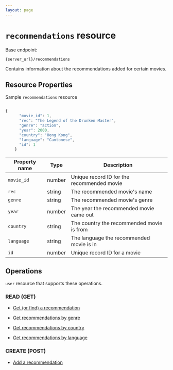```yaml
---
layout: page
---
```

# `recommendations` resource

Base endpoint:

```shell
{server_url}/recommendations
```
Contains information about the recommendations added for certain movies.

## Resource Properties

Sample `recommendations` resource

```js

{
      "movie_id": 1,
      "rec": "The Legend of the Drunken Master",
      "genre": "action",
      "year": 2000,
      "country": "Hong Kong",
      "language": "Cantonese",
      "id": 1
    }
```

| Property name | Type | Description |
| ------------- | ----------- | ----------- |
| `movie_id` | number | Unique record ID for the recommended movie |
| `rec` | string | The recommended movie's name |
| `genre` | string | The recommended movie's genre |
| `year` | number | The year the recommended movie came out |
| `country` | string | The country the recommended movie is from |
| `language` | string | The language the recommended movie is in |
| `id` | number | Unique record ID for a movie |

## Operations

`user` resource that supports these operations.

### READ (GET)

* [Get (or find) a recommendation](../tutorials/get_a_recommendation.md)

* [Get recommendations by genre](../tutorials/get_recommendations_by_genre.md)

* [Get recommendations by country](../tutorials/get_recommendations_by_country.md)

* [Get recommendations by language](../tutorials/get_recommendations_by_language.md)

### CREATE (POST)

* [Add a recommendation](../tutorials/add_a_recommendation.md)
